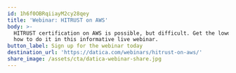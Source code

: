 ```yaml
---
id: 1h6f0OBRqiiayM2cy28qey
title: 'Webinar: HITRUST on AWS'
body: >-
  HITRUST certification on AWS is possible, but difficult. Get the lowdown on
  how to do it in this informative live webinar. 
button_label: Sign up for the webinar today
destination_url: 'https://datica.com/webinars/hitrust-on-aws/'
share_image: /assets/cta/datica-webinar-share.jpg
---
```


  